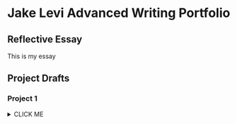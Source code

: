 # Jake Levi Advanced Writing Portfolio
## Reflective Essay
This is my essay
## Project Drafts

### Project 1

<details><summary>CLICK ME</summary>
<p>

This is project 1....

### Project 2

<details><summary>CLICK ME</summary>
<p>

This is project 1....

</p>
</details>
### Project 1
### Project 2
### Project 3
## Supporting Materials
